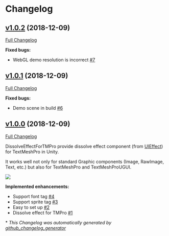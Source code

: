 # Changelog

## [v1.0.2](https://github.com/mob-sakai/DissolveEffectForTMPro/tree/v1.0.2) (2018-12-09)

[Full Changelog](https://github.com/mob-sakai/DissolveEffectForTMPro/compare/v1.0.1...v1.0.2)

**Fixed bugs:**

- WebGL demo resolution is incorrect [\#7](https://github.com/mob-sakai/DissolveEffectForTMPro/issues/7)

## [v1.0.1](https://github.com/mob-sakai/DissolveEffectForTMPro/tree/v1.0.1) (2018-12-09)

[Full Changelog](https://github.com/mob-sakai/DissolveEffectForTMPro/compare/v1.0.0...v1.0.1)

**Fixed bugs:**

- Demo scene in build [\#6](https://github.com/mob-sakai/DissolveEffectForTMPro/issues/6)

## [v1.0.0](https://github.com/mob-sakai/DissolveEffectForTMPro/tree/v1.0.0) (2018-12-09)

[Full Changelog](https://github.com/mob-sakai/DissolveEffectForTMPro/compare/a9c4ec4e72a055ca5e5c24f6a75c6720f0f6fd7f...v1.0.0)

DissolveEffectForTMPro provide dissolve effect component (from [UIEffect](https://github.com/mob-sakai/UIEffect)) for TextMeshPro in Unity.

It works well not only for standard Graphic components (Image, RawImage, Text, etc.) but also for TextMeshPro and TextMeshProUGUI.

![](https://user-images.githubusercontent.com/12690315/49694176-6b7a2c80-fbc8-11e8-9461-c3595736b4d5.png)

**Implemented enhancements:**

- Support font tag [\#4](https://github.com/mob-sakai/DissolveEffectForTMPro/issues/4)
- Support sprite tag [\#3](https://github.com/mob-sakai/DissolveEffectForTMPro/issues/3)
- Easy to set up [\#2](https://github.com/mob-sakai/DissolveEffectForTMPro/issues/2)
- Dissolve effect for TMPro [\#1](https://github.com/mob-sakai/DissolveEffectForTMPro/issues/1)



\* *This Changelog was automatically generated by [github_changelog_generator](https://github.com/skywinder/Github-Changelog-Generator)*